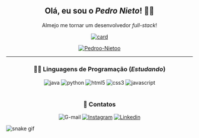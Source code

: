 <h2 align="center"> Olá, eu sou o <i>Pedro Nieto</i>! 👋🏼 </h2>
<p align="center"> Almejo me tornar um desenvolvedor <i>full-stack</i>! </p>

<div align="center">
  <a href="https://github.com/Pedroo-Nietoo"</a>
  
  [![card](https://github-readme-stats.vercel.app/api?username=Pedroo-Nietoo&theme=dracula&show_icons=true&locale=pt-br&title_color=FFFFFF&bg_color=DEG,051937,00456A,007789,00A88C&icon_color=FFD700&&include_all_commits=true&count_private=true)](https://github.com/Pedroo-Nietoo/)
  
 [![Pedroo-Nietoo](https://github-readme-stats.vercel.app/api/top-langs/?username=Pedroo-Nietoo&theme=dracula&layout=compact&&locale=pt-br&title_color=FFFFFF&text__color=FFFFFF&bg_color=DEG,00A88C,007789,00456A,051937)](https://github.com/Pedroo-Nietoo/)
</div>
  
<hr>

<div align="center" style="display: inline_block">
  
  ### 👨‍💻 Linguagens de Programação (_Estudando_)
  
  <img align="center" alt="java" src="https://img.shields.io/badge/Java-00456A?style=for-the-badge&logo=java&logoColor=ED8B00"/>
  <img align="center" alt="python" src="https://img.shields.io/badge/Python-00456A?style=for-the-badge&logo=python&logoColor=3776AB"/>
  <img align="center" alt="html5" src="https://img.shields.io/badge/HTML5-00456A?style=for-the-badge&logo=html5&logoColor=E34F26"/>
  <img align="center" alt="css3" src="https://img.shields.io/badge/CSS3-00456A?style=for-the-badge&logo=css3&logoColor=1572B6"/>
  <img align="center" alt="javascript" src="https://img.shields.io/badge/JavaScript-00456A?style=for-the-badge&logo=javascript&logoColor=F7DF1E"/> </div>
<br>

<div align="center">
  
  ### 📧 Contatos
  
  ![G-mail](https://img.shields.io/badge/Gmail-007789?style=for-the-badge&logo=gmail&logoColor=white)
  [![Instagram](https://img.shields.io/badge/Instagram-007789?style=for-the-badge&logo=instagram&logoColor=white)](https://www.instagram.com/pedroonietoo/)
  [![Linkedin](https://img.shields.io/badge/LinkedIn-007789?style=for-the-badge&logo=linkedin&logoColor=white)](https://www.linkedin.com/in/pedro-nieto-645299235/)
</div>

![snake gif](https://github.com/Pedroo-Nietoo/Pedroo-Nietoo/blob/output/github-contribution-grid-snake.svg)
